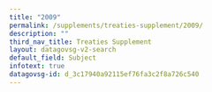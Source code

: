 ```yaml
---
title: "2009"
permalink: /supplements/treaties-supplement/2009/
description: ""
third_nav_title: Treaties Supplement
layout: datagovsg-v2-search
default_field: Subject
infotext: true
datagovsg-id: d_3c17940a92115ef76fa3c2f8a726c540
---
```


